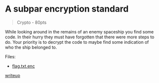 # A subpar encryption standard

> Crypto - 80pts

While looking around in the remains of an enemy spaceship you find some code.
In their hurry they must have forgotten that there were more steps to do.
Your priority is to decrypt the code to maybe find some indication of who the ship belonged to.

Files:
- [flag.txt.enc](src/flag.txt.enc)

[writeup](writeup/README.md)